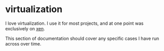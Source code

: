 
# virtualization

I love virtualization.  I use it for most projects, and at one point was exclusively on [xen](http://www.xen.org).

This section of documentation should cover any specific cases I have run across over time.
